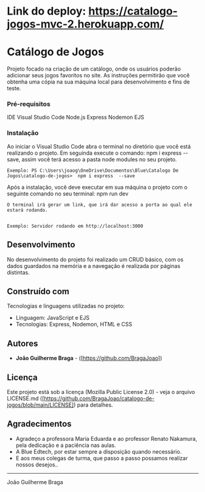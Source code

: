 # Link do deploy: https://catalogo-jogos-mvc-2.herokuapp.com/

# Catálogo de Jogos

Projeto focado na criação de um catálogo, onde os usuários poderão adicionar seus jogos favoritos no site. As instruções permitirão que você obtenha uma cópia na sua máquina local para desenvolvimento e fins de teste.

### Pré-requisitos

IDE Visual Studio Code
Node.js
Express
Nodemon
EJS

### Instalação

Ao iniciar o Visual Studio Code abra o terminal no diretório que você está realizando o projeto.
Em seguinda execute o comando: npm i express  --save, assim você terá acesso a pasta node modules no seu projeto.

```
Exemplo: PS C:\Users\joaog\OneDrive\Documentos\Blue\Catalogo De Jogos\catalogo-de-jogos>  npm i express  --save
``` 

Após a instalação, você deve executar em sua máquina o projeto com o seguinte comando no seu terminal: npm run dev

```
O terminal irá gerar um link, que irá dar acesso a porta ao qual ele estará rodando.


Exemplo: Servidor rodando em http://localhost:3000
```

## Desenvolvimento

No desenvolvimento do projeto foi realizado um CRUD básico, com os dados guardados na memória e a navegação é realizada por páginas distintas.

## Construído com

Tecnologias e linguagens utilizadas no projeto:

* Linguagem: JavaScript e EJS
* Tecnologias: Express, Nodemon, HTML e CSS

## Autores

* **João Guilherme Braga** - ([https://github.com/BragaJoao])

## Licença

Este projeto está sob a licença (Mozilla Public License 2.0) - veja o arquivo LICENSE.md ([https://github.com/BragaJoao/catalogo-de-jogos/blob/main/LICENSE]) para detalhes.

## Agradecimentos

* Agradeço a professora Maria Eduarda e ao professor Renato Nakamura, pela dedicação e a paciência nas aulas.
* A Blue Edtech, por estar sempre a disposição quando necessário.
* E aos meus colegas de turma, que passo a passo possamos realizar nossos desejos..


---
João Guilherme Braga